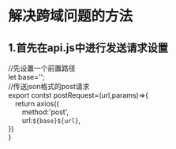 # 解决跨域问题的方法  
## 1.首先在api.js中进行发送请求设置  
//先设置一个前置路径  
let base='';  
//传送json格式的post请求  
export contst postRequest=(url,params)=>{  
&ensp;&ensp;return axios({  
&ensp;&ensp;&ensp;&ensp;method:'post',  
&ensp;&ensp;&ensp;&ensp;url:`${base}${url}`,  
   })  
}  
